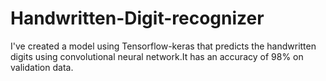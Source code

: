 # Handwritten-Digit-recognizer
I've created a model using Tensorflow-keras that predicts the handwritten digits using convolutional neural network.It has an accuracy of 98% on validation data.
